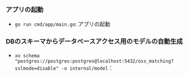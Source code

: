 ### アプリの起動
- `go run cmd/app/main.go`: アプリの起動
### DBのスキーマからデータベースアクセス用のモデルの自動生成
- `xo schema "postgres://postgres:postgres@localhost:5432/oss_matching?sslmode=disable" -o internal/model`：